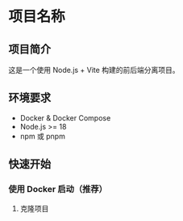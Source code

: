 # 项目名称

## 项目简介
这是一个使用 Node.js + Vite 构建的前后端分离项目。

## 环境要求
- Docker & Docker Compose
- Node.js >= 18
- npm 或 pnpm

## 快速开始

### 使用 Docker 启动（推荐）

1. 克隆项目